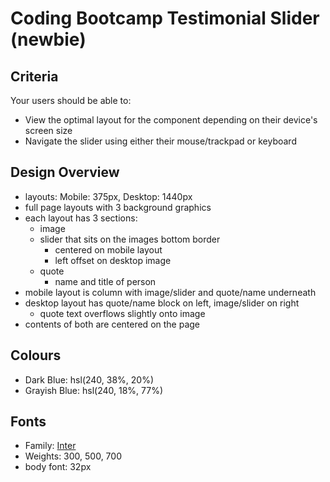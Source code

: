 # Coding Bootcamp Testimonial Slider (newbie)

## Criteria

Your users should be able to:

- View the optimal layout for the component depending on their device's screen
  size
- Navigate the slider using either their mouse/trackpad or keyboard

## Design Overview

- layouts: Mobile: 375px, Desktop: 1440px
- full page layouts with 3 background graphics
- each layout has 3 sections:
  - image
  - slider that sits on the images bottom border
    - centered on mobile layout
    - left offset on desktop image
  - quote
    - name and title of person
- mobile layout is column with image/slider and quote/name underneath
- desktop layout has quote/name block on left, image/slider on right
  - quote text overflows slightly onto image
- contents of both are centered on the page

## Colours

- Dark Blue: hsl(240, 38%, 20%)
- Grayish Blue: hsl(240, 18%, 77%)

## Fonts

- Family: [Inter](https://fonts.google.com/specimen/Inter)
- Weights: 300, 500, 700
- body font: 32px
